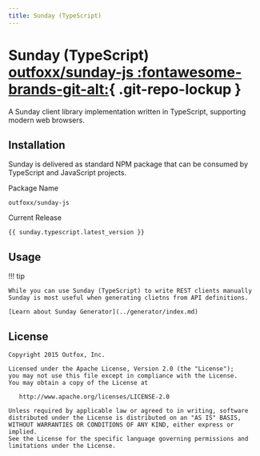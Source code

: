 ```yaml
---
title: Sunday (TypeScript)
---
```

# Sunday (TypeScript) [outfoxx/sunday-js :fontawesome-brands-git-alt:](https://github.com/outfoxx/sunday-js){ .git-repo-lockup }

A Sunday client library implementation written in TypeScript, supporting modern web browsers.

## Installation

Sunday is delivered as standard NPM package that can be consumed by TypeScript and JavaScript projects.

Package Name

	outfoxx/sunday-js


Current Release

	{{ sunday.typescript.latest_version }}

## Usage


!!! tip

	While you can use Sunday (TypeScript) to write REST clients manually Sunday is most useful when generating clietns from API definitions.
	
	[Learn about Sunday Generator](../generator/index.md)


License
-------

    Copyright 2015 Outfox, Inc.

    Licensed under the Apache License, Version 2.0 (the "License");
    you may not use this file except in compliance with the License.
    You may obtain a copy of the License at

       http://www.apache.org/licenses/LICENSE-2.0

    Unless required by applicable law or agreed to in writing, software
    distributed under the License is distributed on an "AS IS" BASIS,
    WITHOUT WARRANTIES OR CONDITIONS OF ANY KIND, either express or implied.
    See the License for the specific language governing permissions and
    limitations under the License.
